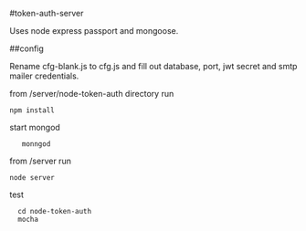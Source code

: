#token-auth-server

Uses node express passport and mongoose.

##config

Rename cfg-blank.js to cfg.js and fill out database, port, jwt secret and smtp mailer credentials.

from /server/node-token-auth  directory  run

	npm install 

start mongod

       monngod

from /server run

	node server

test
 
      cd node-token-auth
      mocha
